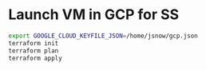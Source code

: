 # Launch VM in GCP for SS
```bash
export GOOGLE_CLOUD_KEYFILE_JSON=/home/jsnow/gcp.json
terraform init
terraform plan
terraform apply
```

